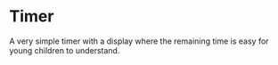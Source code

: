 # Timer

A very simple timer with a display where the remaining time is easy for young children to understand.
